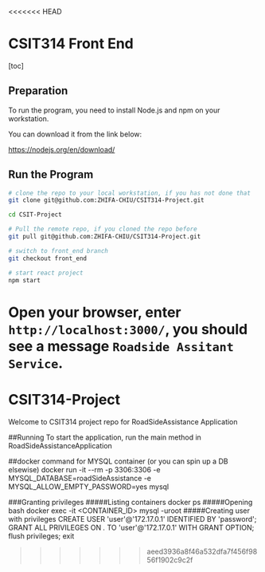 <<<<<<< HEAD
# CSIT314 Front End

[toc]

## Preparation

To run the program, you need to install Node.js and npm on your workstation.

You can download it from the link below:

https://nodejs.org/en/download/

## Run the Program

```bash
# clone the repo to your local workstation, if you has not done that
git clone git@github.com:ZHIFA-CHIU/CSIT314-Project.git

cd CSIT-Project
```

```bash
# Pull the remote repo, if you cloned the repo before
git pull git@github.com:ZHIFA-CHIU/CSIT314-Project.git
```

~~~bash
# switch to front_end branch
git checkout front_end
~~~

~~~bash
# start react project
npm start
~~~

Open your browser, enter `http://localhost:3000/`, you should see a message `Roadside Assitant Service`.
=======
# CSIT314-Project
Welcome to CSIT314 project repo for RoadSideAssistance Application

##Running
To start the application, run the main method in RoadSideAssistanceApplication 

##docker command for MYSQL container (or you can spin up a DB elsewise)
docker run -it --rm -p 3306:3306 -e MYSQL_DATABASE=roadSideAssistance -e MYSQL_ALLOW_EMPTY_PASSWORD=yes mysql

###Granting privileges
#####Listing containers
docker ps
#####Opening bash
docker exec -it <CONTAINER_ID>  mysql -uroot
#####Creating user with privileges
CREATE USER 'user'@'172.17.0.1' IDENTIFIED BY 'password';
GRANT ALL PRIVILEGES ON *.* TO 'user'@'172.17.0.1' WITH GRANT OPTION;
flush privileges;
exit
>>>>>>> aeed3936a8f46a532dfa7f456f9856f1902c9c2f
